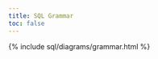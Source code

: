 ```yaml
---
title: SQL Grammar
toc: false
---
```


<style>
/* TODO(mjibson): reduce to header height once it no longer changes on scroll */
a[name]::before {
	content: '';
	display: block;
	height: 150px;
	margin: -150px 0 0;
}
</style>

{% include sql/diagrams/grammar.html %}
